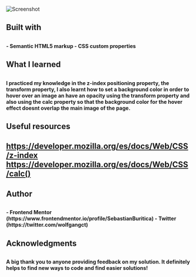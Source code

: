 <!-- Screenshot -->

![Screenshot](https://user-images.githubusercontent.com/93333842/152392170-a7ab02c8-65fc-4d6c-b6c5-a979f0e005e2.png)


<h2>Built with<h2>

<h4>
- Semantic HTML5 markup
- CSS custom properties
<h4>


<h2>What I learned<h2>

<h4> I practiced my knowledge in the z-index positioning property, the transform property,  I also learnt how to set a background color in order to hover over an image an have an opacity using the transform property and also using the calc property so that the background color for the hover effect doesnt overlap the main image of the page. <h4>


<h2>Useful resources<h2>

https://developer.mozilla.org/es/docs/Web/CSS/z-index
https://developer.mozilla.org/es/docs/Web/CSS/calc()


 <h2>Author<h2>

<h4>
- Frontend Mentor (https://www.frontendmentor.io/profile/SebastianBuritica)
- Twitter (https://twitter.com/wolfgangct)
<h4>

<h2>Acknowledgments<h2>

<h4> A big thank you to anyone providing feedback on my solution. It definitely helps to find new ways to code and find easier solutions! <h4>

